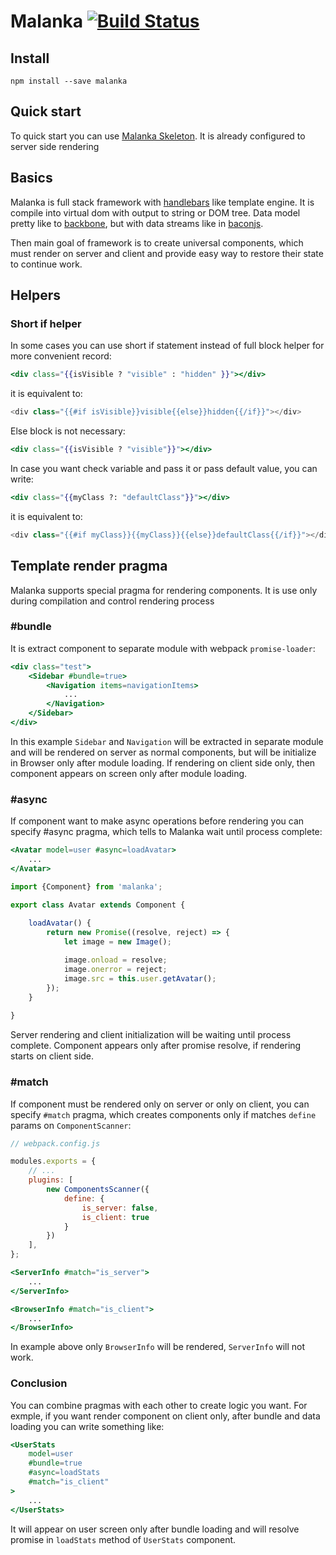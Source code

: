 # Malanka [![Build Status](https://travis-ci.org/malankajs/malanka.svg?branch=master)](https://travis-ci.org/malankajs/malanka)

## Install

    npm install --save malanka

## Quick start

To quick start you can use [Malanka Skeleton](https://github.com/malankajs/malanka-skeleton). 
It is already configured to server side rendering

## Basics

Malanka is full stack framework with [handlebars](https://github.com/wycats/handlebars.js/) like template engine.
It is compile into virtual dom with output to string or DOM tree. Data model pretty
like to [backbone](https://github.com/jashkenas/backbone), but with data streams like in
[baconjs](https://github.com/baconjs/bacon.js).

Then main goal of framework is to create universal components, which must render on server and client
and provide easy way to restore their state to continue work.

## Helpers

### Short if helper

In some cases you can use short if statement instead of full block helper for 
more convenient record:

```handlebars
<div class="{{isVisible ? "visible" : "hidden" }}"></div>
```

it is equivalent to:

```js
<div class="{{#if isVisible}}visible{{else}}hidden{{/if}}"></div>
```

Else block is not necessary:

```handlebars
<div class="{{isVisible ? "visible"}}"></div>
```

In case you want check variable and pass it or pass default value, you can write:

```handlebars
<div class="{{myClass ?: "defaultClass"}}"></div>
```

it is equivalent to:

```js
<div class="{{#if myClass}}{{myClass}}{{else}}defaultClass{{/if}}"></div>
```


## Template render pragma

Malanka supports special pragma for rendering components. It is use only during compilation and 
control rendering process

### #bundle

It is extract component to separate module with webpack `promise-loader`:

```handlebars
<div class="test">
    <Sidebar #bundle=true>
        <Navigation items=navigationItems>
            ...
        </Navigation>
    </Sidebar>
</div>
```

In this example `Sidebar` and `Navigation` will be extracted in separate module and will be
rendered on server as normal components, but will be initialize in Browser only after module loading.
If rendering on client side only, then component appears on screen only after module loading.

### #async

If component want to make async operations before rendering you can specify #async pragma,
which tells to Malanka wait until process complete:

```handlebars
<Avatar model=user #async=loadAvatar>
    ...
</Avatar>
```

```js
import {Component} from 'malanka';

export class Avatar extends Component {
    
    loadAvatar() {
        return new Promise((resolve, reject) => {
            let image = new Image();

            image.onload = resolve;
            image.onerror = reject;
            image.src = this.user.getAvatar();
        });
    }
    
}
```

Server rendering and client initialization will be waiting until process complete. 
Component appears only after promise resolve, if rendering starts on client side.
 
### #match

If component must be rendered only on server or only on client, you can specify `#match` 
pragma, which creates components only if matches `define` params on `ComponentScanner`:

```js
// webpack.config.js

modules.exports = {
    // ...
    plugins: [
        new ComponentsScanner({
            define: {
                is_server: false,
                is_client: true
            }
        })
    ],
};
```

```handlebars
<ServerInfo #match="is_server">
    ...
</ServerInfo>

<BrowserInfo #match="is_client">
    ...
</BrowserInfo>
```

In example above only `BrowserInfo` will be rendered, `ServerInfo` will not work.


### Conclusion

You can combine pragmas with each other to create logic you want. 
For exmple, if you want render component on client only, after bundle and data loading you can
write something like:


```handlebars
<UserStats 
    model=user 
    #bundle=true 
    #async=loadStats 
    #match="is_client"
>
    ...
</UserStats>
```

It will appear on user screen only after bundle loading and will resolve promise in `loadStats` method
of `UserStats` component.
